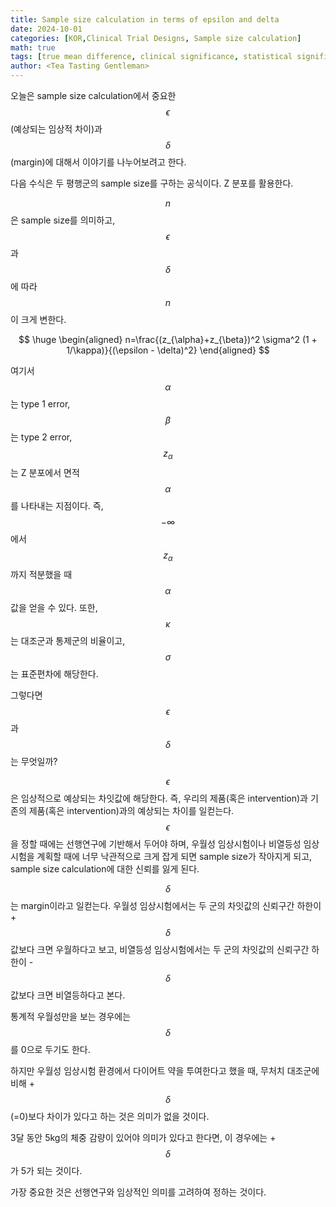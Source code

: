 ```yaml
---
title: Sample size calculation in terms of epsilon and delta
date: 2024-10-01
categories: [KOR,Clinical Trial Designs, Sample size calculation]
math: true
tags: [true mean difference, clinical significance, statistical significance]     # TAG names should always be lowercase
author: <Tea Tasting Gentleman>
---
```

오늘은 sample size calculation에서 중요한 $$\epsilon$$(예상되는 임상적 차이)과 $$\delta$$(margin)에 대해서 이야기를 나누어보려고 한다.

다음 수식은 두 평행군의 sample size를 구하는 공식이다. Z 분포를 활용한다.

 $$n$$은 sample size를 의미하고, $$\epsilon$$과 $$\delta$$에 따라 $$n$$이 크게 변한다.

$$ 
\huge
\begin{aligned} n=\frac{(z_{\alpha}+z_{\beta})^2 \sigma^2 (1 + 1/\kappa)}{(\epsilon - \delta)^2} \end{aligned} 
$$

여기서 $$\alpha$$는 type 1 error, $$\beta$$는 type 2 error, $$z_{\alpha}$$는 Z 분포에서 면적 $$\alpha$$를 나타내는 지점이다. 즉, $$-\infty$$에서 $$z_{\alpha}$$까지 적분했을 때 $$\alpha$$ 값을 얻을 수 있다. 또한, $$\kappa$$는 대조군과 통제군의 비율이고, $$\sigma$$는 표준편차에 해당한다.

그렇다면 $$\epsilon$$과 $$\delta$$는 무엇일까?

$$\epsilon$$은 임상적으로 예상되는 차잇값에 해당한다. 즉, 우리의 제품(혹은 intervention)과 기존의 제품(혹은 intervention)과의 예상되는 차이를 일컫는다. $$\epsilon$$을 정할 때에는 선행연구에 기반해서 두어야 하며, 우월성 임상시험이나 비열등성 임상시험을 계획할 때에 너무 낙관적으로 크게 잡게 되면 sample size가 작아지게 되고, sample size calculation에 대한 신뢰를 잃게 된다.

$$\delta$$는 margin이라고 일컫는다. 우월성 임상시험에서는 두 군의 차잇값의 신뢰구간 하한이 +$$\delta$$ 값보다 크면 우월하다고 보고, 비열등성 임상시험에서는 두 군의 차잇값의 신뢰구간 하한이 -$$\delta$$ 값보다 크면 비열등하다고 본다.

통계적 우월성만을 보는 경우에는 $$\delta$$를 0으로 두기도 한다.

하지만 우월성 임상시험 환경에서 다이어트 약을 투여한다고 했을 때, 무처치 대조군에 비해 +$$\delta$$(=0)보다 차이가 있다고 하는 것은 의미가 없을 것이다.

3달 동안 5kg의 체중 감량이 있어야 의미가 있다고 한다면, 이 경우에는 +$$\delta$$가 5가 되는 것이다.

가장 중요한 것은 선행연구와 임상적인 의미를 고려하여 정하는 것이다.
